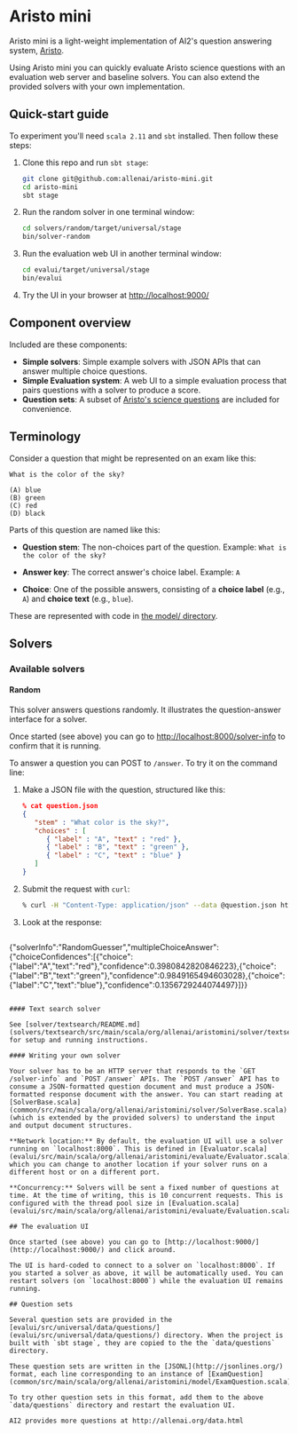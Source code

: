 # Aristo mini

Aristo mini is a light-weight implementation of AI2's question answering system, [Aristo](http://allenai.org/aristo/).

Using Aristo mini you can quickly evaluate Aristo science questions with an evaluation web server and baseline solvers. You can also extend the provided solvers with your own implementation.

## Quick-start guide

To experiment you'll need `scala 2.11` and `sbt` installed. Then follow these steps:

1. Clone this repo and run `sbt stage`:
   ```bash
   git clone git@github.com:allenai/aristo-mini.git
   cd aristo-mini
   sbt stage
   ```

2. Run the random solver in one terminal window:
   ```bash
   cd solvers/random/target/universal/stage
   bin/solver-random
   ```

3. Run the evaluation web UI in another terminal window:
   ```bash
   cd evalui/target/universal/stage
   bin/evalui
   ```

4. Try the UI in your browser at [http://localhost:9000/](http://localhost:9000/)

## Component overview

Included are these components:

* **Simple solvers**: Simple example solvers with JSON APIs that can answer multiple choice questions.
* **Simple Evaluation system**: A web UI to a simple evaluation process that pairs questions with a solver to produce a score.
* **Question sets**: A subset of [Aristo's science questions](http://allenai.org/data.html) are included for convenience.

## Terminology

Consider a question that might be represented on an exam like this:

```
What is the color of the sky?

(A) blue
(B) green
(C) red
(D) black
```

Parts of this question are named like this:

* **Question stem**: The non-choices part of the question. Example: `What is the color of the sky?`
   
* **Answer key**: The correct answer's choice label. Example: `A`
  
* **Choice**: One of the possible answers, consisting of a **choice label** (e.g., `A`) and **choice text** (e.g., `blue`).
  
These are represented with code in [the model/ directory](common/src/main/scala/org/allenai/aristomini/model/).

## Solvers

### Available solvers

#### Random

This solver answers questions randomly. It illustrates the question-answer interface for a solver.

Once started (see above) you can go to [http://localhost:8000/solver-info](http://localhost:8000/solver-info) to confirm that it is running.

To answer a question you can POST to `/answer`. To try it on the command line:

1. Make a JSON file with the question, structured like this:
   ```json
   % cat question.json
   {
      "stem" : "What color is the sky?",
      "choices" : [
         { "label" : "A", "text" : "red" },
         { "label" : "B", "text" : "green" },
         { "label" : "C", "text" : "blue" }
      ]
   }
   ```
   
2. Submit the request with `curl`:
   ```bash
   % curl -H "Content-Type: application/json" --data @question.json http://localhost:8000/answer
   ```

3. Look at the response:
   ```json
{"solverInfo":"RandomGuesser","multipleChoiceAnswer":{"choiceConfidences":[{"choice":{"label":"A","text":"red"},"confidence":0.3980842820846223},{"choice":{"label":"B","text":"green"},"confidence":0.9849165494603028},{"choice":{"label":"C","text":"blue"},"confidence":0.1356729244074497}]}}
   ```

#### Text search solver

See [solver/textsearch/README.md](solvers/textsearch/src/main/scala/org/allenai/aristomini/solver/textsearch/README.md) for setup and running instructions.

#### Writing your own solver

Your solver has to be an HTTP server that responds to the `GET /solver-info` and `POST /answer` APIs. The `POST /answer` API has to consume a JSON-formatted question document and must produce a JSON-formatted response document with the answer. You can start reading at [SolverBase.scala](common/src/main/scala/org/allenai/aristomini/solver/SolverBase.scala) (which is extended by the provided solvers) to understand the input and output document structures.

**Network location:** By default, the evaluation UI will use a solver running on `localhost:8000`. This is defined in [Evaluator.scala](evalui/src/main/scala/org/allenai/aristomini/evaluate/Evaluator.scala) which you can change to another location if your solver runs on a different host or on a different port.

**Concurrency:** Solvers will be sent a fixed number of questions at time. At the time of writing, this is 10 concurrent requests. This is configured with the thread pool size in [Evaluation.scala](evalui/src/main/scala/org/allenai/aristomini/evaluate/Evaluation.scala).

## The evaluation UI

Once started (see above) you can go to [http://localhost:9000/](http://localhost:9000/) and click around.

The UI is hard-coded to connect to a solver on `localhost:8000`. If you started a solver as above, it will be automatically used. You can restart solvers (on `localhost:8000`) while the evaluation UI remains running.

## Question sets

Several question sets are provided in the [evalui/src/universal/data/questions/](evalui/src/universal/data/questions/) directory. When the project is built with `sbt stage`, they are copied to the the `data/questions` directory.

These question sets are written in the [JSONL](http://jsonlines.org/) format, each line corresponding to an instance of [ExamQuestion](common/src/main/scala/org/allenai/aristomini/model/ExamQuestion.scala).

To try other question sets in this format, add them to the above `data/questions` directory and restart the evaluation UI.

AI2 provides more questions at http://allenai.org/data.html
